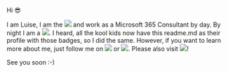 Hi 😎

I am Luise, I am the ![](https://img.shields.io/badge/%F0%9F%91%B8%20Luise%20Freese-M%20365%20Princess-red) and work as a Microsoft 365 Consultant by day. By night I am a ![](https://img.shields.io/badge/%F0%9F%A5%8B%20%20kickass-lesscodemorepower%20dev-purple). I heard, all the kool kids now have this readme.md as their profile with those badges, so I did the same. However, if you want to learn more about me, just follow me on ![](https://img.shields.io/badge/@LuiseFreese-twitter-blue) or ![](https://img.shields.io/badge/Luise%20on-insta-orange). Please also visit ![](https://img.shields.io/badge/stickers-PimpYourOwnDevice.com-%2317A2B8)!

See you soon :-)

